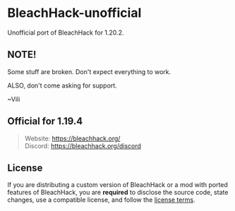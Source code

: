 # BleachHack-unofficial
Unofficial port of BleachHack for 1.20.2.

## NOTE!
Some stuff are broken. Don't expect everything to work. 

ALSO, don't come asking for support.

~Vili

## Official for 1.19.4
> Website: https://bleachhack.org/  
> Discord: https://bleachhack.org/discord


## License

If you are distributing a custom version of BleachHack or a mod with ported features of BleachHack, you are **required** to disclose the source code, state changes, use a compatible license, and follow the [license terms](https://github.com/BleachDev/BleachHack/blob/master/LICENSE).
